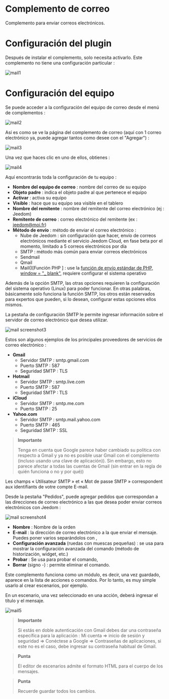 # Complemento de correo

Complemento para enviar correos electrónicos.

# Configuración del plugin 

Después de instalar el complemento, solo necesita activarlo. Este complemento no tiene una configuración particular :

![mail1](../images/mail1.PNG)

# Configuración del equipo 

Se puede acceder a la configuración del equipo de correo desde el menú de complementos :

![mail2](../images/mail2.PNG)

Así es como se ve la página del complemento de correo (aquí con 1 correo electrónico ya, puede agregar tantos como desee con el "Agregar") :

![mail3](../images/mail3.PNG)

Una vez que haces clic en uno de ellos, obtienes :

![mail4](../images/mail4.PNG)

Aquí encontrarás toda la configuración de tu equipo :

-   **Nombre del equipo de correo** : nombre del correo de su equipo
-   **Objeto padre** : indica el objeto padre al que pertenece el equipo
-   **Activar** : activa su equipo
-   **Visible** : hace que su equipo sea visible en el tablero
-   **Nombre del remitente** : nombre del remitente del correo electrónico (ej : Jeedom)
-   **Remitente de correo** : correo electrónico del remitente (ex : <jeedom@moi.fr>)
-   **Método de envío** : método de enviar el correo electrónico :
    -   Nube de Jeedom : sin configuración que hacer, envío de correos electrónicos mediante el servicio Jeedom Cloud, en fase beta por el momento, limitado a 5 correos electrónicos por día
    -   SMTP : método más común para enviar correos electrónicos
    -   Sendmail
    -   Qmail
    -   Mail()\[Función PHP \] : use la [función de envío estándar de PHP, window = "\_ blank"](http://fr.php.net/manual/fr/function.mail.php), requiere configurar el sistema operativo

Además de la opción SMTP, las otras opciones requieren la configuración del sistema operativo (Linux) para poder funcionar. En otras palabras, básicamente solo funciona la función SMTP, los otros están reservados para expertos que pueden, si lo desean, configurar estas opciones ellos mismos.

La pestaña de configuración SMTP le permite ingresar información sobre el servidor de correo electrónico que desea utilizar.

![mail screenshot3](../images/mail_screenshot3.jpg)

Estos son algunos ejemplos de los principales proveedores de servicios de correo electrónico :

-   **Gmail**
    -   Servidor SMTP : smtp.gmail.com
    -   Puerto SMTP : 587
    -   Seguridad SMTP : TLS
-   **Hotmail**
    -   Servidor SMTP : smtp.live.com
    -   Puerto SMTP : 587
    -   Seguridad SMTP : TLS
-   **iCloud**
    -   Servidor SMTP : smtp.me.com
    -   Puerto SMTP : 25
-   **Yahoo.com**
    -   Servidor SMTP : smtp.mail.yahoo.com
    -   Puerto SMTP : 465
    -   Seguridad SMTP : SSL

> **Importante**
>
> Tenga en cuenta que Google parece haber cambiado su política con respecto a Gmail y ya no es posible usar Gmail con el complemento (incluso usando una clave de aplicación)). Sin embargo, esto no parece afectar a todas las cuentas de Gmail (sin entrar en la regla de quién funciona o no y por qué))

Les champs « Utilisateur SMTP » et « Mot de passe SMTP » correspondent aux identifiants de votre compte E-mail.

Desde la pestaña "Pedidos", puede agregar pedidos que correspondan a las direcciones de correo electrónico a las que desea poder enviar correos electrónicos con Jeedom :

![mail screenshot4](../images/mail_screenshot4.jpg)

-   **Nombre** : Nombre de la orden
-   **E-mail** : la dirección de correo electrónico a la que enviar el mensaje. Puedes poner varios separándolos con ,
-   **Configuración avanzada** (ruedas con muescas pequeñas) : se usa para mostrar la configuración avanzada del comando (método de historización, widget, etc.)
-   **Probar** : Se usa para probar el comando,
-   **Borrar** (signo -) : permite eliminar el comando.

Este complemento funciona como un módulo, es decir, una vez guardado, aparece en la lista de acciones o comandos. Por lo tanto, es muy simple usarlo al crear escenarios, por ejemplo.

En un escenario, una vez seleccionado en una acción, deberá ingresar el título y el mensaje.

![mail5](../images/mail5.jpg)

> **Importante**
>
> Si estás en doble autenticación con Gmail debes dar una contraseña específica para la aplicación : Mi cuenta ⇒ inicio de sesión y seguridad ⇒ Conéctese a Google ⇒ Contraseñas de aplicaciones, si este no es el caso, debe ingresar su contraseña habitual de Gmail.

> **Punta**
>
> El editor de escenarios admite el formato HTML para el cuerpo de los mensajes.

> **Punta**
>
> Recuerde guardar todos los cambios.
